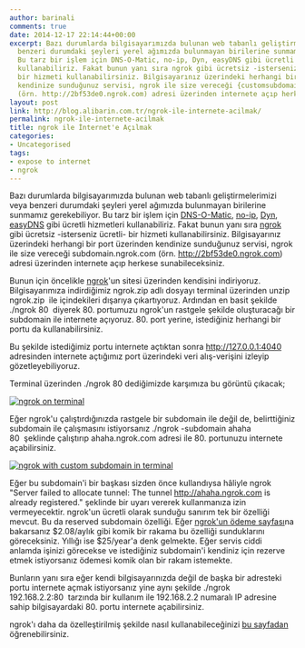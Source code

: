 ```yaml
---
author: barinali
comments: true
date: 2014-12-17 22:14:44+00:00
excerpt: Bazı durumlarda bilgisayarımızda bulunan web tabanlı geliştirmelerimizi veya
  benzeri durumdaki şeyleri yerel ağımızda bulunmayan birilerine sunmamız gerekebiliyor.
  Bu tarz bir işlem için DNS-O-Matic, no-ip, Dyn, easyDNS gibi ücretli hizmetleri
  kullanabiliriz. Fakat bunun yanı sıra ngrok gibi ücretsiz -isterseniz ücretli *-
  bir hizmeti kullanabilirsiniz. Bilgisayarınız üzerindeki herhangi bir port üzerinden
  kendinize sunduğunuz servisi, ngrok ile size vereceği {customsubdomain}.ngrok.com
  (örn. http://2bf53de0.ngrok.com) adresi üzerinden internete açıp herkese sunabileceksiniz.
layout: post
link: http://blog.alibarin.com.tr/ngrok-ile-internete-acilmak/
permalink: ngrok-ile-internete-acilmak
title: ngrok ile İnternet'e Açılmak
categories:
- Uncategorised
tags:
- expose to internet
- ngrok
---
```


Bazı durumlarda bilgisayarımızda bulunan web tabanlı geliştirmelerimizi veya benzeri durumdaki şeyleri yerel ağımızda bulunmayan birilerine sunmamız gerekebiliyor. Bu tarz bir işlem için [DNS-O-Matic](http://dnsomatic.com/), [no-ip](http://www.noip.com), [Dyn](http://dyn.com), [easyDNS](https://www.easydns.com/) gibi ücretli hizmetleri kullanabiliriz. Fakat bunun yanı sıra [ngrok](https://ngrok.com/) gibi ücretsiz -isterseniz ücretli- bir hizmeti kullanabilirsiniz. Bilgisayarınız üzerindeki herhangi bir port üzerinden kendinize sunduğunuz servisi, ngrok ile size vereceği subdomain.ngrok.com (örn. http://2bf53de0.ngrok.com) adresi üzerinden internete açıp herkese sunabileceksiniz.

Bunun için öncelikle [ngrok](https://ngrok.com/download)'un sitesi üzerinden kendisini indiriyoruz. Bilgisayarımıza indirdiğimiz ngrok.zip adlı dosyayı terminal üzerinden unzip ngrok.zip  ile içindekileri dışarıya çıkartıyoruz. Ardından en basit şekilde ./ngrok 80  diyerek 80. portumuzu ngrok'un rastgele şekilde oluşturacağı bir subdomain ile internete açıyoruz. 80. port yerine, istediğiniz herhangi bir portu da kullanabilirsiniz.

Bu şekilde istediğimiz portu internete açtıktan sonra http://127.0.0.1:4040 adresinden internete açtığımız port üzerindeki veri alış-verişini izleyip gözetleyebiliyoruz.

Terminal üzerinden ./ngrok 80 dediğimizde karşımıza bu görüntü çıkacak;

[![ngrok on terminal](http://blog.alibarin.com.tr/wp-content/uploads/2014/12/Screen-Shot-2014-12-18-at-12.02.47-AM.png)](http://blog.alibarin.com.tr/wp-content/uploads/2014/12/Screen-Shot-2014-12-18-at-12.02.47-AM.png)

Eğer ngrok'u çalıştırdığınızda rastgele bir subdomain ile değil de, belirttiğiniz subdomain ile çalışmasını istiyorsanız ./ngrok -subdomain ahaha 80  şeklinde çalıştırıp ahaha.ngrok.com adresi ile 80. portunuzu internete açabilirsiniz.

[![ngrok with custom subdomain in terminal](http://blog.alibarin.com.tr/wp-content/uploads/2014/12/Screen-Shot-2014-12-18-at-12.07.35-AM.png)](http://blog.alibarin.com.tr/wp-content/uploads/2014/12/Screen-Shot-2014-12-18-at-12.07.35-AM.png)

Eğer bu subdomain'i bir başkası sizden önce kullandıysa hâliyle ngrok "Server failed to allocate tunnel: The tunnel http://ahaha.ngrok.com is already registered." şeklinde bir uyarı vererek kullanmanıza izin vermeyecektir. ngrok'un ücretli olarak sunduğu sanırım tek bir özelliği mevcut. Bu da reserved subdomain özelliği. Eğer [ngrok'un ödeme sayfası](https://ngrok.com/pay)na bakarsanız $2.08/aylık gibi komik bir rakama bu özelliği sunduklarını göreceksiniz. Yıllığı ise $25/year'a denk gelmekte. Eğer servis ciddi anlamda işinizi görecekse ve istediğiniz subdomain'i kendiniz için rezerve etmek istiyorsanız ödemesi komik olan bir rakam istemekte.

Bunların yanı sıra eğer kendi bilgisayarınızda değil de başka bir adresteki portu internete açmak istiyorsanız yine aynı şekilde ./ngrok 192.168.2.2:80  tarzında bir kullanım ile 192.168.2.2 numaralı IP adresine sahip bilgisayardaki 80. portu internete açabilirsiniz.

ngrok'ı daha da özelleştirilmiş şekilde nasıl kullanabileceğinizi [bu sayfadan](https://ngrok.com/usage) öğrenebilirsiniz.
